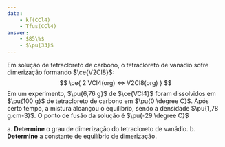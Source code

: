 ```yaml
---
data:
    - kf(CCl4)
    - Tfus(CCl4)
answer:
    - $85\%$
    - $\pu{33}$
---
```


Em solução de tetracloreto de carbono, o tetracloreto de vanádio sofre dimerização formando $\ce{V2Cl8}$:
$$
    \ce{ 2 VCl4(org) <=> V2Cl8(org) }
$$
Em um experimento, $\pu{6,76 g}$ de $\ce{VCl4}$ foram dissolvidos em $\pu{100 g}$ de tetracloreto de carbono em $\pu{0 \degree C}$. Após certo tempo, a mistura alcançou o equilíbrio, sendo a densidade $\pu{1,78 g.cm-3}$. O ponto de fusão da solução é $\pu{-29 \degree C}$

a. **Determine** o grau de dimerização do tetracloreto de vanádio.
b. **Determine** a constante de equilíbrio de dimerização.
